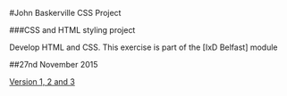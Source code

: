 #John Baskerville CSS Project

###CSS and HTML styling project

Develop HTML and CSS. This exercise is part of the [IxD Belfast] module

##27nd November 2015

<a href="https://PaulMcGlade.github.io/baskerville-excerise/index.html">Version 1, 2 and 3</a>